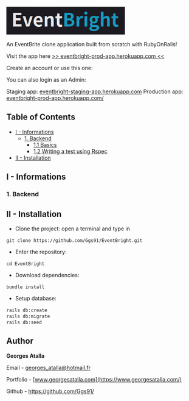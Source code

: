 ![](/app/assets/images/EventBright.png)

An EventBrite clone application built from scratch with RubyOnRails!

Visit the app here [>> eventbright-prod-app.herokuapp.com <<](https://eventbright-prod-app.herokuapp.com/)

Create an account or use this one: 

You can also login as an Admin: 

Staging app: [eventbright-staging-app.herokuapp.com](https://eventbright-staging-app.herokuapp.com/)
Production app: [eventbright-prod-app.herokuapp.com/](https://eventbright-prod-app.herokuapp.com/)

## Table of Contents  
- [I - Informations](#i---informations)
  * [1. Backend](#1-backend)
    + [1.1 Basics](#11-basics)
    + [1.2 Writing a test using Rspec](#12-writing-a-test-using-rspec)
- [II - Installation](#ii---installation)

## I - Informations

###  1. Backend

## II - Installation

+ Clone the project: open a terminal and type in
```
git clone https://github.com/Ggs91/EventBright.git
```
+ Enter the repository:
```
cd EventBright
```
+ Download dependencies:

```
bundle install
```

+ Setup database:
```
rails db:create
rails db:migrate
rails db:seed
```

## Author
**Georges Atalla**

Email - georges_atalla@hotmail.fr

Portfolio - [www.georgesatalla.com](https://www.georgesatalla.com/)

Github - https://github.com/Ggs91/
